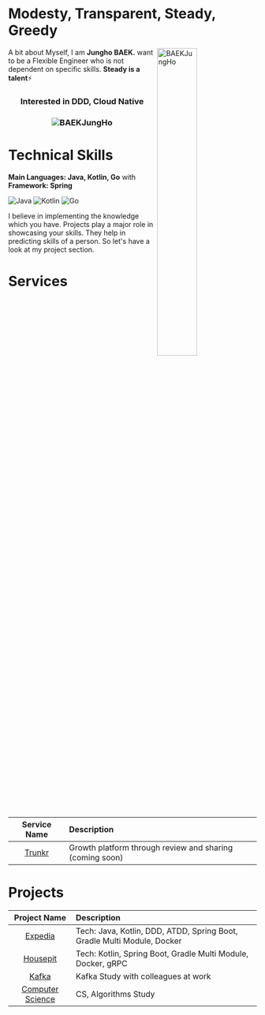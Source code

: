 <h1 align="left">Modesty, Transparent, Steady, Greedy</h1>
<a href="https://makers.appwrite.io/BAEKJungHo">
    <img width="40%" align="right" src="https://github-readme-stats.vercel.app/api?username=BAEKJungHo&include_all_commits=true&count_private=true&show_icons=true&line_height=20&title_color=7A7ADB&icon_color=2234AE&text_color=D3D3D3&bg_color=0,000000,130F40" alt="BAEKJungHo" />
</a>

A bit about Myself, I am <b>Jungho BAEK.</b>  want to be a Flexible Engineer who is not dependent on specific skills. <b>Steady is a talent</b>⚡

<h3 align="center"> Interested in DDD, Cloud Native </h3>

<h3>
    <p align="center">
        <img src="https://komarev.com/ghpvc/?username=BAEKJungHo&label=Profile%20views&color=6805D3&style=flat" alt="BAEKJungHo" />
    </p>
</h3>
   <div align="left">

<h1>Technical Skills</h1>
 
 <b>Main Languages: Java, Kotlin, Go</b> with <b>Framework: Spring</b>

<p align="left"> 
 <img alt="Java" src="https://img.shields.io/badge/java-D00000.svg?&style=for-the-badge&logo=java&logoColor=white" />
 <img alt="Kotlin" src="https://img.shields.io/badge/kotlin-7F52FF.svg?&style=for-the-badge&logo=kotlin&logoColor=white" />
 <img alt="Go" src="https://img.shields.io/badge/go-6495ED.svg?&style=for-the-badge&logo=go&logoColor=white" />
</p>


I believe in implementing the knowledge which you have. Projects play a major role in showcasing your skills. They help in predicting skills of a person. So let's have a look at my project section.

<h1 align="left">Services</h1>

| Service Name      | Description | 
| :---:        |    :----   |  
| [Trunkr](https://github.com/trunkr)     | Growth platform through review and sharing (coming soon) |

<h1 align="left">Projects</h1>

| Project Name      | Description | 
| :---:        |    :----   |  
| [Expedia](https://github.com/cIonecoder/expedia)     | Tech: Java, Kotlin, DDD, ATDD, Spring Boot, Gradle Multi Module, Docker
| [Housepit](https://github.com/asterlsker/project-alpha)   | Tech: Kotlin, Spring Boot, Gradle Multi Module, Docker, gRPC
| [Kafka](https://github.com/asterlsker/kafka)   | Kafka Study with colleagues at work
| [Computer Science](https://github.com/NKLCWDT/cs)   | CS, Algorithms Study

